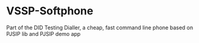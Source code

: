 # VSSP-Softphone
Part of the DID Testing Dialler, a cheap, fast command line phone based on PJSIP lib and PJSIP demo app
